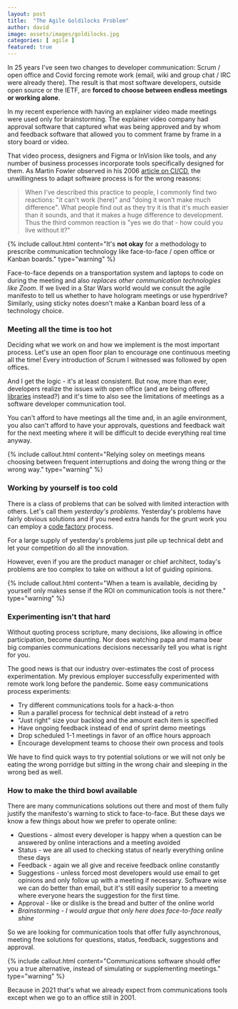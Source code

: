 ```yaml
---
layout: post
title:  "The Agile Goldilocks Problem"
author: david
image: assets/images/goldilocks.jpg
categories: [ agile ]
featured: true
---
```

In 25 years I've seen two changes to developer communication: Scrum / open office and Covid forcing
remote work (email, wiki and group chat / IRC were already there). The result is that most software 
developers, outside open source or the IETF, are **forced to choose between endless meetings or working alone**.

In my recent experience with having an explainer video made meetings were used only for brainstorming. The explainer
video company had approval software that captured what was being approved and by whom and feedback software that allowed
you to comment frame by frame in a story board or video.

That video process, designers and Figma or InVision like tools, and any number of business processes incorporate tools
specifically designed for them. As Martin Fowler observed in his 2006 
[article on CI/CD](https://martinfowler.com/articles/continuousIntegration.html), the unwillingness to
adapt software process is for the wrong reasons:

>When I've described this practice to people, I commonly find two reactions: "it can't work (here)" and
"doing it won't make much difference". What people find out as they try it is that it's much easier than it sounds,
and that it makes a huge difference to development. Thus the third common reaction is "yes we do that - how could you
live without it?"

{% include callout.html
content="It's **not okay** for a methodology to prescribe communication technology like face-to-face / open office or
Kanban boards."
type="warning" %}

Face-to-face depends on a transportation system and laptops to code on during the meeting and 
also *replaces other communication technologies like Zoom*. If we lived in a Star Wars world would we consult the
agile manifesto to tell us whether to have hologram meetings or use hyperdrive? Similarly, using sticky notes doesn't 
make a Kanban board less of a technology choice.

### Meeting all the time is too hot
Deciding what we work on and how we implement is the most important process. Let's use an open floor plan to encourage 
one continuous meeting all the time! Every introduction of Scrum I witnessed was followed by open offices.

And I get the logic - it's at least consistent. But now, more than ever, developers realize the issues with open office
(and are being offered 
[libraries](https://www.fastcompany.com/90626329/these-architects-popularized-the-open-office-now-they-say-the-open-office-is-dead)
instead?)
and it's time to also see the limitations of meetings as a software developer communication tool.

You can't afford to have meetings all the time and, in an agile environment, you also can't afford to have your
approvals, questions and feedback wait for the next meeting where it will be difficult to decide everything real
time anyway. 

{% include callout.html
content="Relying soley on meetings means choosing between frequent interruptions and doing the wrong thing or the wrong 
way."
type="warning" %}

### Working by yourself is too cold
There is a class of problems that can be solved with limited interaction with others. Let's call 
them *yesterday's problems*. Yesterday's problems have fairly obvious solutions and if you need extra hands for the 
grunt work you can employ a [code factory]({{site.baseurl}}/agile/2021/08/16/code-factory.html) process.

For a large supply of yesterday's problems just pile up technical debt and let your competition do all the innovation.

However, even if you are the product manager or chief architect, today's problems are too complex to take on without a 
lot of guiding opinions.

{% include callout.html
content="When a team is available, deciding by yourself only makes sense if the ROI on communication tools is not there."
type="warning" %}

### Experimenting isn't that hard
Without quoting process scripture, many decisions, like allowing in office participation, become daunting. Nor does 
watching papa and mama bear big companies communications decisions necessarily tell you what is right for you.

The good news is that our industry over-estimates the cost of process experimentation. My previous employer 
successfully experimented with remote work long before the pandemic. Some easy communications process experiments:
* Try different communications tools for a hack-a-thon
* Run a parallel process for technical debt instead of a retro
* "Just right" size your backlog and the amount each item is specified
* Have ongoing feedback instead of end of sprint demo meetings
* Drop scheduled 1-1 meetings in favor of an office hours approach
* Encourage development teams to choose their own process and tools

We have to find quick ways to try potential solutions or we will not only be eating the wrong porridge but sitting in 
the wrong chair and sleeping in the wrong bed as well.

### How to make the third bowl available
There are many communications solutions out there and most of them fully justify the manifesto's warning to stick to 
face-to-face. But these days we know a few things about how we prefer to operate online:
* Questions - almost every developer is happy when a question can be answered by online interactions and a meeting 
avoided
* Status - we are all used to checking status of nearly everything online these days 
* Feedback - again we all give and receive feedback online constantly
* Suggestions - unless forced most developers would use email to get opinions and only follow up with a meeting if
necessary. Software wise we can do better than email, but it's still easily superior to a meeting where everyone
hears the suggestion for the first time.
* Approval - like or dislike is the bread and butter of the online world
* _Brainstorming - I would argue that only here does face-to-face really shine_

So we are looking for communication tools that offer fully asynchronous, meeting free solutions for questions, status,
feedback, suggestions and approval.

{% include callout.html
content="Communications software should offer you a true alternative, instead of simulating or supplementing meetings."
type="warning" %}

Because in 2021 that's what we already expect from communications tools except when we go to an office still in 2001.


